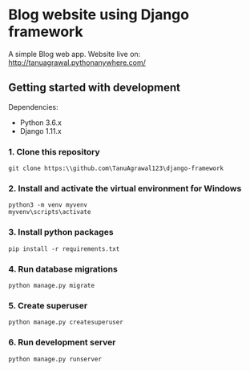 # Blog website using Django framework
A simple Blog web app.
Website live on: http://tanuagrawal.pythonanywhere.com/
## Getting started with development
Dependencies:

- Python 3.6.x
- Django 1.11.x

### 1. Clone this repository 
```commandline
git clone https:\\github.com\TanuAgrawal123\django-framework
```

### 2. Install and activate the virtual environment for Windows 
```commandline
python3 -m venv myvenv
myvenv\scripts\activate
```

### 3. Install python packages
```commandline
pip install -r requirements.txt
```

### 4. Run database migrations
```commandline
python manage.py migrate
```

### 5. Create superuser
```commandline
python manage.py createsuperuser
```

### 6. Run development server 
```commandline
python manage.py runserver
```
